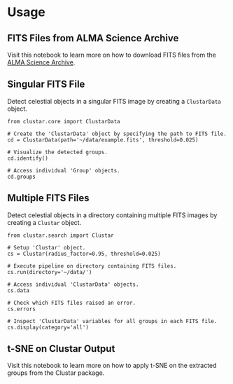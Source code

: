 # Usage

## FITS Files from ALMA Science Archive

Visit this notebook to learn more on how to download FITS files from the [ALMA Science Archive](https://almascience.nrao.edu/aq/).

## Singular FITS File

Detect celestial objects in a singular FITS image by creating a `ClustarData`
object.

```
from clustar.core import ClustarData

# Create the 'ClustarData' object by specifying the path to FITS file.
cd = ClustarData(path='~/data/example.fits', threshold=0.025)

# Visualize the detected groups.
cd.identify()

# Access individual 'Group' objects.
cd.groups
```

## Multiple FITS Files

Detect celestial objects in a directory containing multiple FITS images by
creating a `Clustar` object.

```
from clustar.search import Clustar

# Setup 'Clustar' object.
cs = Clustar(radius_factor=0.95, threshold=0.025)

# Execute pipeline on directory containing FITS files.
cs.run(directory='~/data/')

# Access individual 'ClustarData' objects.
cs.data

# Check which FITS files raised an error.
cs.errors

# Inspect 'ClustarData' variables for all groups in each FITS file.
cs.display(category='all')
```

## t-SNE on Clustar Output

Visit this notebook to learn more on how to apply t-SNE on the extracted groups from the Clustar package.
